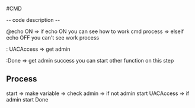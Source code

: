 #CMD

-- code description --

@echo ON => if echo ON you can see how to work cmd process
	      => elseif echo OFF you can't see work process


: UACAccess  => get admin

:Done => get admin success you can start other function on this step


## Process

start => make variable => check admin => if not admin start UACAccess => if admin start Done